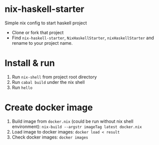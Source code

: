 # nix-haskell-starter

Simple nix config to start haskell project

- Clone or fork that project
- Find `nix-haskell-starter`, `NixHaskellStarter`, `nixHaskellStarter` and rename to your project name.

# Install & run

1) Run `nix-shell` from project root directory
2) Run `cabal build` under the nix shell
3) Run `hello`

# Create docker image

1) Build image from `docker.nix` (could be run without nix shell environment): 
   `nix-build --argstr imageTag latest docker.nix`
2) Load image to docker images: `docker load < result`
3) Check docker images: `docker images`
